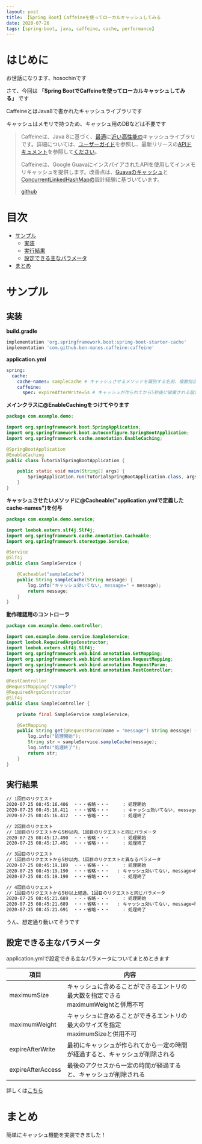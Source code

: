 ```yaml
---
layout: post
title: 【Spring Boot】Caffeineを使ってローカルキャッシュしてみる
date: 2020-07-26
tags: [spring-boot, java, caffeine, cache, performance]
---
```


# はじめに

お世話になります、hosochinです

さて、今回は
**「Spring BootでCaffeineを使ってローカルキャッシュしてみる」**
です

CaffeineとはJava8で書かれたキャッシュライブラリです

キャッシュはメモリで持つため、キャッシュ用のDBなどは不要です

> Caffeineは、Java 8に基づく、[最適](https://github.com/ben-manes/caffeine/wiki/Efficiency)に[近い](https://github.com/ben-manes/caffeine/wiki/Efficiency)[高性能の](https://github.com/ben-manes/caffeine/wiki/Benchmarks)キャッシュライブラリです。詳細については、[ユーザーガイド](https://github.com/ben-manes/caffeine/wiki)を参照し、最新リリースの[APIドキュメント](http://www.javadoc.io/doc/com.github.ben-manes.caffeine/caffeine)を参照して[ください](https://github.com/ben-manes/caffeine/wiki)。
>
> Caffeineは、Google GuavaにインスパイアされたAPIを使用してインメモリキャッシュを提供します。改善点は、[Guavaのキャッシュ](https://github.com/google/guava/wiki/CachesExplained)と[ConcurrentLinkedHashMap](https://code.google.com/p/concurrentlinkedhashmap)[の](https://github.com/google/guava/wiki/CachesExplained)設計経験に基づいています。
>
> [github](https://github.com/ben-manes/caffeine)

# 目次

- [サンプル](#サンプル)
  - [実装](#実装)
  - [実行結果](#実行結果)
  - [設定できる主なパラメータ](#設定できる主なパラメータ)
- [まとめ](#まとめ)

# サンプル

## 実装

**build.gradle**

```gradle
implementation 'org.springframework.boot:spring-boot-starter-cache'
implementation 'com.github.ben-manes.caffeine:caffeine'
```

**application.yml**

```yaml
spring:
  cache:
    cache-names: sampleCache # キャッシュさせるメソッドを識別する名前、複数指定する場合はカンマつなぎでいける
    caffeine:
      spec: expireAfterWrite=5s # キャッシュが作られてから5秒後に破棄される設定、他にもミリ秒・分・時・日とか指定できる
```

**メインクラスに@EnableCachingをつけてやります**

```java
package com.example.demo;

import org.springframework.boot.SpringApplication;
import org.springframework.boot.autoconfigure.SpringBootApplication;
import org.springframework.cache.annotation.EnableCaching;

@SpringBootApplication
@EnableCaching
public class TutorialSpringBootApplication {

    public static void main(String[] args) {
        SpringApplication.run(TutorialSpringBootApplication.class, args);
    }
}
```

**キャッシュさせたいメソッドに@Cacheable("application.ymlで定義したcache-names")を付与**

```java
package com.example.demo.service;

import lombok.extern.slf4j.Slf4j;
import org.springframework.cache.annotation.Cacheable;
import org.springframework.stereotype.Service;

@Service
@Slf4j
public class SampleService {

    @Cacheable("sampleCache")
    public String sampleCache(String message) {
        log.info("キャッシュ効いてない, message=" + message);
        return message;
    }
}
```

**動作確認用のコントローラ**

```java
package com.example.demo.controller;

import com.example.demo.service.SampleService;
import lombok.RequiredArgsConstructor;
import lombok.extern.slf4j.Slf4j;
import org.springframework.web.bind.annotation.GetMapping;
import org.springframework.web.bind.annotation.RequestMapping;
import org.springframework.web.bind.annotation.RequestParam;
import org.springframework.web.bind.annotation.RestController;

@RestController
@RequestMapping("/sample")
@RequiredArgsConstructor
@Slf4j
public class SampleController {

    private final SampleService sampleService;

    @GetMapping
    public String get(@RequestParam(name = "message") String message) {
        log.info("処理開始");
        String str = sampleService.sampleCache(message);
        log.info("処理終了");
        return str;
    }
}
```

## 実行結果

```bash
// 1回目のリクエスト
2020-07-25 08:45:16.406  ・・・省略・・・     : 処理開始
2020-07-25 08:45:16.411  ・・・省略・・・     : キャッシュ効いてない, message=hello
2020-07-25 08:45:16.412  ・・・省略・・・     : 処理終了

// 2回目のリクエスト
// 1回目のリクエストから5秒以内、1回目のリクエストと同じパラメータ
2020-07-25 08:45:17.490  ・・・省略・・・     : 処理開始
2020-07-25 08:45:17.491  ・・・省略・・・     : 処理終了

// 3回目のリクエスト
// 1回目のリクエストから5秒以内、1回目のリクエストと異なるパラメータ
2020-07-25 08:45:19.189  ・・・省略・・・     : 処理開始
2020-07-25 08:45:19.190  ・・・省略・・・   : キャッシュ効いてない, message=HELLO
2020-07-25 08:45:19.190  ・・・省略・・・     : 処理終了

// 4回目のリクエスト
// 1回目のリクエストから5秒以上経過、1回目のリクエストと同じパラメータ
2020-07-25 08:45:21.689  ・・・省略・・・     : 処理開始
2020-07-25 08:45:21.689  ・・・省略・・・   : キャッシュ効いてない, message=hello
2020-07-25 08:45:21.691  ・・・省略・・・     : 処理終了
```

うん、想定通り動いてそうです

## 設定できる主なパラメータ

application.ymlで設定できる主なパラメータについてまとめときます

| **項目** | **内容** |
|---|---|
| maximumSize | キャッシュに含めることができるエントリの最大数を指定できる<br>maximumWeightと併用不可 |
| maximumWeight | キャッシュに含めることができるエントリの最大のサイズを指定<br>maximumSizeと併用不可 |
| expireAfterWrite | 最初にキャッシュが作られてから一定の時間が経過すると、キャッシュが削除される |
| expireAfterAccess | 最後のアクセスから一定の時間が経過すると、キャッシュが削除される |

詳しくは[こちら](https://www.javadoc.io/doc/com.github.ben-manes.caffeine/caffeine/latest/com/github/benmanes/caffeine/cache/Caffeine.html)

# まとめ

簡単にキャッシュ機能を実装できました！